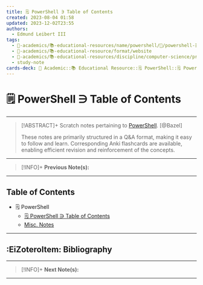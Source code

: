 ```yaml
---
title: 🗒️ PowerShell ∋ Table of Contents
created: 2023-08-04 01:58
updated: 2023-12-02T23:55
authors:
  - Edmund Leibert III
tags:
  - 🔴-academics/📚-educational-resources/name/powershell/🔖/powershell-∋-table-of-contents
  - 🔴-academics/📚-educational-resource/format/website
  - 🔴-academics/📚-educational-resources/discipline/computer-science/programming-language/powershell
  - study-note
cards-deck: 🔴 Academic::📚 Educational Resource::🗒️ PowerShell::🗒️ PowerShell ∋ Table of Contents
---
```


# 🗒️ PowerShell ∋ Table of Contents

---

> [!ABSTRACT]+ 
> Scratch notes pertaining to [PowerShell](https://github.com/PowerShell/PowerShell). [@Bazel]
> 
> These notes are primarily structured in a Q&A format, making it easy to follow and learn. Corresponding Anki flashcards are available, enabling efficient revision and reinforcement of the concepts.

---

> [!INFO]+ 
> **Previous Note(s):**
> 

---

## Table of Contents

- 🗒️ PowerShell
	- [🗒️ PowerShell ∋ Table of Contents](the-vault/src/🔴%20Academic/📚%20Educational%20Resource/🗒️%20PowerShell/🗒️%20PowerShell%20∋%20Table%20of%20Contents.md)
	- [Misc. Notes](the-vault/src/🔴%20Academic/📚%20Educational%20Resource/🗒️%20PowerShell/Misc.%20Notes.md)

---

## :EiZoteroItem: Bibliography

---

> [!INFO]+
> **Next Note(s):**

---
